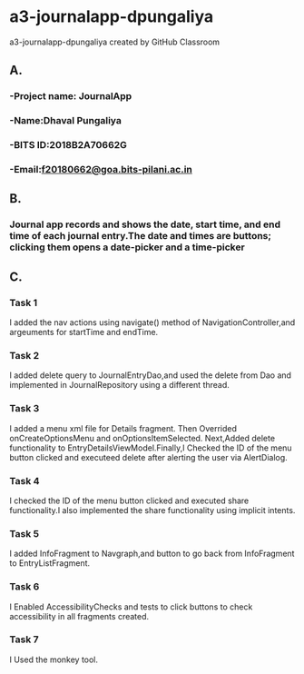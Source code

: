 # a3-journalapp-dpungaliya
a3-journalapp-dpungaliya created by GitHub Classroom

## A. 
### -Project name: JournalApp 
### -Name:Dhaval Pungaliya 
### -BITS ID:2018B2A70662G 
### -Email:f20180662@goa.bits-pilani.ac.in

## B.
### Journal app records and shows the date, start time, and end time of each journal entry.The date and times are buttons; clicking them opens a date-picker and a time-picker

## C.
### Task 1
I added the nav actions using navigate() method of NavigationController,and argeuments for startTime and endTime.

### Task 2
I added delete query to JournalEntryDao,and used the delete from Dao and implemented in JournalRepository using a different thread.

### Task 3 
I added a menu xml file for Details fragment. Then Overrided onCreateOptionsMenu and onOptionsItemSelected. Next,Added delete functionality to EntryDetailsViewModel.Finally,I Checked the ID of the menu button clicked and executeed delete after alerting the user via AlertDialog.
	
### Task 4
I checked the ID of the menu button clicked and executed share functionality.I also implemented the share functionality using implicit intents.

### Task 5
I added InfoFragment to Navgraph,and button to go back from InfoFragment to EntryListFragment. 
	
### Task 6
I Enabled AccessibilityChecks and tests to click buttons to check accessibility in all fragments created.

### Task 7
I Used the monkey tool.

